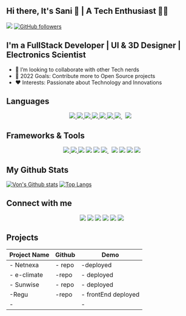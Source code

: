 ## Hi there, It's Sani 👋 | A Tech Enthusiast 🧑‍💻

![](https://komarev.com/ghpvc/?username=vonshirco&style=plastic)
[![GitHub followers](https://img.shields.io/github/followers/vonshirco?style=social&label=Followers&maxAge=2592000)](https://github.com/vonshirco?tab=followers)

## I'm a FullStack Developer | UI & 3D Designer | Electronics Scientist

- 👯 I’m looking to collaborate with other Tech nerds
- 🥅 2022 Goals: Contribute more to Open Source projects
- ❤️ Interests: Passionate about Technology and Innovations

## Languages

<p align="center"> 
<!--      -->
    <a href="https://www.java.com/en/" target="_blank"> <img src="https://img.icons8.com/fluency/52/java-coffee-cup-logo.png"/> </a> 
    <a href="https://www.python.org" target="_blank"> <img src="https://img.icons8.com/color/48/000000/python.png"/> </a> 
    <a href="https://www.w3.org/html/" target="_blank"> <img src="https://img.icons8.com/color/48/000000/html-5.png"/> </a> 
    <a href="https://www.w3schools.com/css/" target="_blank"> <img src="https://img.icons8.com/color/48/000000/css3.png"/> </a> 
    <a href="https://developer.mozilla.org/en-US/docs/Web/JavaScript" target="_blank"> <img src="https://img.icons8.com/color/48/000000/javascript.png"/> </a>
    <a href="https://www.w3schools.com/sql/" target="_blank"> <img src="https://img.icons8.com/ios-glyphs/48/sql.png"/> </a> 
    <a style="padding-right:8px;" href="https://www.cprogramming.com/" target="_blank"> <img src="https://img.icons8.com/color/48/000000/c-programming.png"/> </a>
    <a style="padding-right:8px;" href="https://www.cplusplus.com/" target="_blank"> <img src="https://img.icons8.com/color/48/000000/c-plus-plus-logo.png"/> </a>    
</p>

## Frameworks & Tools

<p align="center">
    <a href="https://reactjs.org/" target="_blank"> <img src="https://img.icons8.com/color/48/000000/react-native.png"/> </a>
    <a href="https://getbootstrap.com" target="_blank"> <img src="https://img.icons8.com/color/48/000000/bootstrap.png"/> </a>
    <a href="https://azure.microsoft.com/en-us/"><img src="https://img.icons8.com/fluency/48/azure-1.png"/></a>
    <a href="https://aws.amazon.com/"><img src="https://img.icons8.com/color/48/000000/amazon-web-services.png"/></a>
    <a href="https://console.cloud.google.com/"><img src="https://img.icons8.com/color/48/000000/google-cloud.png"/></a>
    <a style="padding-right:8px;" href="https://www.mysql.com/" target="_blank"> <img src="https://img.icons8.com/fluent/50/000000/mysql-logo.png"/> </a>
    <a href="https://www.linux.org/"><img src="https://img.icons8.com/color/48/000000/linux.png"/></a>
    <a href="https://www.arduino.cc/"><img src="https://img.icons8.com/color/48/fff/arduino.png"/></a>
    <a href="https://git-scm.com/"><img src="https://img.icons8.com/color/48/fff/git.png"/></a>
    <a href="https://www.shellscript.sh/"><img src="https://img.icons8.com/color/48/000000/console.png"/></a>
</p>

## My Github Stats

[![Von's Github stats](https://github-readme-stats.vercel.app/api?username=vonshirco&count_private=true&show_icons=true&theme=react&hide_border=true&bg_color=0D1117\&rank_icon=github)](https://github.com/vonshirco/github-readme-stats)
[![Top Langs](https://github-readme-stats.vercel.app/api/top-langs/?username=vonshirco&layout=compact&theme=react&hide_border=true&bg_color=0D1117&langs_count=10&hide=html,css)](https://github.com/anuraghazra/github-readme-stats)


## Connect with me

<p align="center">
     <a href="https://api.whatsapp.com/send/?phone=255784030683&text&app_absent=0" target="_blank"><img src="https://img.icons8.com/color/48/000000/whatsapp.png"/></a>
    <a href="https://www.linkedin.com/" target="_blank"><img src="https://img.icons8.com/color/48/000000/linkedin.png"/></a>
    <a href="https://twitter.com/" target="_blank"><img src="https://img.icons8.com/fluency/48/000000/twitter.png"></a>
    <a href="https://instagram.com/" target="_blank"><img src="https://img.icons8.com/fluency/48/000000/instagram-new.png"></a>
    <a href="https://www.facebook.com/" target="_blank"><img src="https://img.icons8.com/fluency/48/000000/facebook-new.png"/></a>
    <a href="https://join.slack.com/t/frontendmentor/shared_invite/zt-12n9c8i9i-k0VAj7WkurceDTMppk1hAw" target="_blank"><img src="https://img.icons8.com/color/48/000000/slack-new.png"></a>
    
</p>

## Projects

| Project Name                         | Github                                      | Demo                                                                 |
| -------------------------------------| --------------------------------------------| ---------------------------------------------------------------------|
| - Netnexa                                   | -  repo                                         | -deployed                                                                   |
| - e-climate                                   | -repo                                           | -   deployed                                                                 |
| - Sunwise                                   | - repo                                          | -  deployed                                                                  |
| -Regu                                    | -repo                                          | - frontEnd deployed                                                                   |
| -                                    |                                           | -                                                                    |
